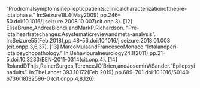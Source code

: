 “Prodromalsymptomsinepilepticpatients:clinicalcharacterizationofthepre-ictalphase.”
In:Seizure18.4(May2009),pp.246–50.doi:10.1016/j.seizure.2008.10.007(cit.onp.3).
[12] ElisaBruno,AndreaBiondi,andMarkP.Richardson.
“Pre-ictalheartratechanges:Asystematicreviewandmeta-analysis”.
In:Seizure55(Feb.2018),pp.48–56.doi:10.1016/j.seizure.2018.01.003
(cit.onpp.3,6,37).
[13] MarcoMulaandFrancescoMonaco.“Ictalandperi-ictalpsychopathology.”
In:Behaviouralneurology24.1(2011),pp.21–5.doi:10.3233/BEN-2011-0314(cit.onp.4).
[14] RolandDThijs,RainerSurges,TerenceJO’Brien,andJosemirWSander.“Epilepsyinadults”.
In:TheLancet 393.10172(Feb.2019),pp.689–701.doi:10.1016/S0140-6736(18)32596-0
(cit.onpp.4,8,126).
